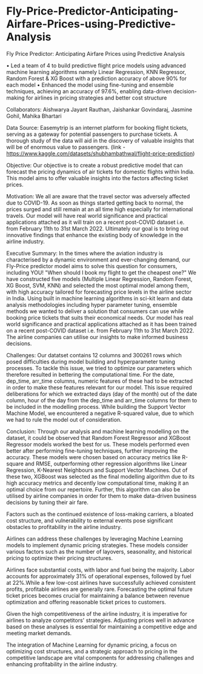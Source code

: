# Fly-Price-Predictor-Anticipating-Airfare-Prices-using-Predictive-Analysis

Fly Price Predictor: Anticipating Airfare Prices using Predictive Analysis

• Led a team of 4 to build predictive flight price models using advanced machine learning algorithms namely Linear Regression, KNN Regressor, Random Forest &amp; XG Boost with a prediction accuracy of above 90% for each model
• Enhanced the model using fine-tuning and ensemble techniques, achieving an accuracy of 97.6%, enabling data-driven decision-making for airlines in pricing strategies and better cost structure

Collaborators: 
Aishwarya Jayant Rauthan, Jaishankar Govindaraj, Jasmine Gohil, Mahika Bhartari

Data Source:
Easemytrip is an internet platform for booking flight tickets, serving as a gateway for potential passengers to purchase tickets. A thorough study of the data will aid in the discovery of valuable insights that will be of enormous value to passengers. (link - https://www.kaggle.com/datasets/shubhambathwal/flight-price-prediction)

Objective:
Our objective is to create a robust predictive model that can forecast the pricing dynamics of air tickets for domestic flights within India. This model aims to offer valuable insights into the factors affecting ticket prices.

Motivation:
We all are aware that the travel sector was adversely affected due to COVID-19. As soon as things started getting back to normal, the prices surged and still remain at an all time high especially for international travels. Our model will have real world significance and practical applications attached as it will train on a recent post-COVID dataset i.e. from February 11th to 31st March 2022. Ultimately our goal is to bring out innovative findings that enhance the existing body of knowledge in the airline industry.

Executive Summary:
In the times where the aviation industry is characterised by a dynamic environment and ever-changing demand, our Fly-Price predictor model aims to solve this question for consumers, including YOU! "When should I book my flight to get the cheapest one?" We have constructed five models (Multiple Linear Regression, Random Forest, XG Boost, SVM, KNN) and selected the most optimal model among them, with high accuracy tailored for forecasting price levels in the airline sector in India. Using built in machine learning algorithms in sci-kit learn and data analysis methodologies including hyper parameter tuning, ensemble methods we wanted to deliver a solution that consumers can use while booking price tickets that suits their economical needs. Our model has real world significance and practical applications attached as it has been trained on a recent post-COVID dataset i.e. from February 11th to 31st March 2022. The airline companies can utilise our insights to make informed business decisions.

Challenges: 
Our datatset contains 12 columns and 300261 rows which posed difficulties during model building and hyperparameter tuning processes. To tackle this issue, we tried to optimize our parameters which therefore resulted in bettering the computational time.
For the date, dep_time, arr_time columns, numeric features of these had to be extracted in order to make these features relevant for our model. This issue required deliberations for which we extracted days (day of the month) out of the date column, hour of the day from the dep_time and arr_time columns for them to be included in the modelling process.
While building the Support Vector Machine Model, we encountered a negative R-squared value, due to which we had to rule the model out of consideration.

Conclusion:
Through our analysis and machine learning modelling on the dataset, it could be observed that Random Forest Regressor and XGBoost Regressor models worked the best for us. These models performed even better after performing fine-tuning techniques, further improving the accuracy. These models were chosen based on accuracy metrics like R-square and RMSE, outperforming other regression algorithms like Linear Regression, K-Nearest Neighbours and Support Vector Machines. Out of these two, XGBoost was selected as the final modelling algorithm due to its high accuracy metrics and decently low computational time, making it an optimal choice from our repertoire. Further, this algorithm can also be utilised by airline companies in order for them to make data-driven business decisions by tuning their air fare.

Factors such as the continued existence of loss-making carriers, a bloated cost structure, and vulnerability to external events pose significant obstacles to profitability in the airline industry.

Airlines can address these challenges by leveraging Machine Learning models to implement dynamic pricing strategies. These models consider various factors such as the number of layovers, seasonality, and historical pricing to optimize their pricing structures.

Airlines face substantial costs, with labor and fuel being the majority. Labor accounts for approximately 31% of operational expenses, followed by fuel at 22%.While a few low-cost airlines have successfully achieved consistent profits, profitable airlines are generally rare. Forecasting the optimal future ticket prices becomes crucial for maintaining a balance between revenue optimization and offering reasonable ticket prices to customers.

Given the high competitiveness of the airline industry, it is imperative for airlines to analyze competitors' strategies. Adjusting prices well in advance based on these analyses is essential for maintaining a competitive edge and meeting market demands.

The integration of Machine Learning for dynamic pricing, a focus on optimizing cost structures, and a strategic approach to pricing in the competitive landscape are vital components for addressing challenges and enhancing profitability in the airline industry.
